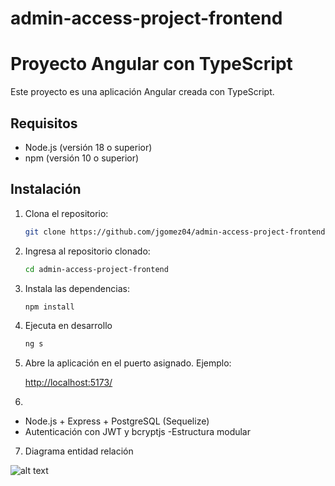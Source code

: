 # admin-access-project-frontend

# Proyecto Angular con TypeScript

Este proyecto es una aplicación Angular creada con TypeScript.

## Requisitos

- Node.js (versión 18 o superior)
- npm (versión 10 o superior)

## Instalación

1. Clona el repositorio:

   ```sh
   git clone https://github.com/jgomez04/admin-access-project-frontend.git
2. Ingresa al repositorio clonado:

    ```sh
    cd admin-access-project-frontend
3. Instala las dependencias:
    ```sh
    npm install
4. Ejecuta en desarrollo
    ```sh
    ng s 
5. Abre la aplicación en el puerto asignado. Ejemplo:

    [http://localhost:5173/](URL)

6. 
- Node.js + Express + PostgreSQL (Sequelize)
- Autenticación con JWT y bcryptjs
-Estructura modular

7. Diagrama entidad relación
 
![alt text](image.png)